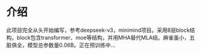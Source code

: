 # 介绍
此项目完全从头开始编写，参考deepseek-v3，minimind项目。采用8层block结构，block包含transformer、moe等结构，并用MHA替代MLA结。麻雀虽小，五脏俱全，模型总参数量0.06B。正在预训练中...